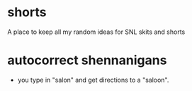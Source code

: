 # shorts
A place to keep all my random ideas for SNL skits and shorts

# autocorrect shennanigans

- you type in "salon" and get directions to a "saloon".

